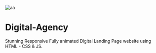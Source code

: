 ![aa](https://github.com/codeaashu/Digital-Agency/assets/130897584/3b44c56b-20a5-4479-89bb-ec64c9aad182)
# Digital-Agency
Stunning Responsive Fully animated Digital Landing Page website using HTML - CSS &amp; JS.
